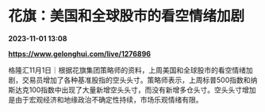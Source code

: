 # 花旗：美国和全球股市的看空情绪加剧

**2023-11-01 13:08**

**https://www.gelonghui.com/live/1276896**

格隆汇11月1日｜根据花旗集团策略师的资料，上周美国和全球股市的看空情绪加剧，交易员增加了各种基准股指的空头头寸。策略师表示，上周标普500指数和纳斯达克100指数中出现了大量新增空头头寸，而没有新增多仓头寸。空头头寸增加是由于宏观经济和地缘政治不确定性持续，市场乐观情绪有限。